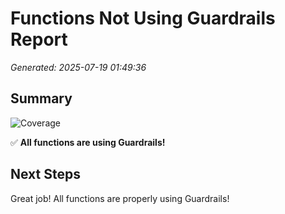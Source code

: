 # Functions Not Using Guardrails Report

*Generated: 2025-07-19 01:49:36*

## Summary

![Coverage](https://img.shields.io/badge/Coverage-100%-brightgreen)

✅ **All functions are using Guardrails!**

## Next Steps

Great job! All functions are properly using Guardrails!
